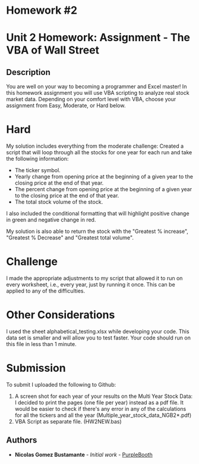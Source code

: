 # Homework #2
# Unit 2 Homework: Assignment - The VBA of Wall Street

## Description
You are well on your way to becoming a programmer and Excel master! In this homework assignment you will use VBA scripting to analyze real stock market data. Depending on your comfort level with VBA, choose your assignment from Easy, Moderate, or Hard below.

# Hard


My solution includes everything from the moderate challenge:
Created a script that will loop through all the stocks for one year for each run and take the following information: 
- The ticker symbol.
- Yearly change from opening price at the beginning of a given year to the closing price at the end of that year.
- The percent change from opening price at the beginning of a given year to the closing price at the end of that year.
- The total stock volume of the stock.

I also included the conditional formatting that will highlight positive change in green and negative change in red.

My solution is also able to return the stock with the "Greatest % increase", "Greatest % Decrease" and "Greatest total volume".

# Challenge

I made the appropriate adjustments to my script that allowed it to run on every worksheet, i.e., every year, just by running it once.
This can be applied to any of the difficulties.

# Other Considerations

I used the sheet alphabetical_testing.xlsx while developing your code. This data set is smaller and will allow you to test faster. Your code should run on this file in less than 1 minute.


# Submission

To submit I uploaded the following to Github:


1) A screen shot for each year of your results on the Multi Year Stock Data: I decided to print the pages (one file per year) instead as a pdf file. It would be easier to check if there's any error in any of the calculations for all the tickers and all the year (Multiple_year_stock_data_NGB2*.pdf)
2) VBA Script as separate file. (HW2NEW.bas)



## Authors

* **Nicolas Gomez Bustamante** - *Initial work* - [PurpleBooth](https://github.com/nbg1)





